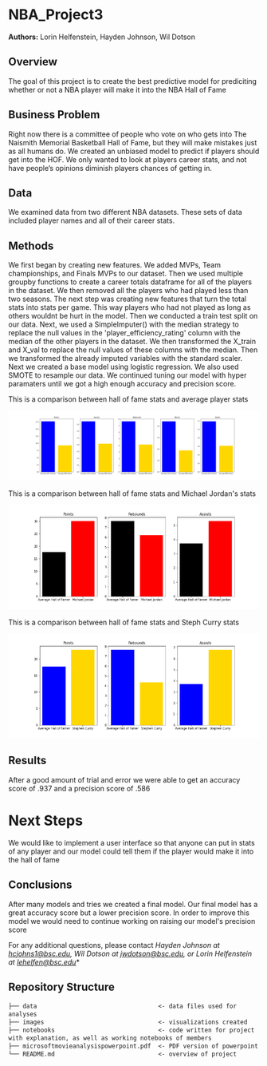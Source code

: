 # NBA_Project3


**Authors:** Lorin Helfenstein, Hayden Johnson, Wil Dotson

## Overview
The goal of this project is to create the best predictive model for prediciting whether or not a NBA player will make it into the NBA Hall of Fame

## Business Problem
Right now there is a committee of people who vote on who gets into The Naismith Memorial Basketball Hall of Fame, but they will make mistakes just as all humans do. We created an unbiased model to predict if players should get into the HOF.
We only wanted to look at players career stats, and not have people’s opinions diminish players chances of getting in.


## Data
We examined data from two different NBA datasets. These sets of data included player names and all of their career stats.

## Methods
We first began by creating new features. We added MVPs, Team championships, and Finals MVPs to our dataset. Then we used multiple groupby functions to create a career totals dataframe for all of the players in the dataset. We then removed all the players who had played less than two seasons. The next step was creating new features that turn the total stats into stats per game. This way players who had not played as long as others wouldnt be hurt in the model. Then we conducted a train test split on our data. Next, we used a SimpleImputer() with the median strategy to replace the null values in the 'player_efficiency_rating' column with the median of the other players in the dataset. We then transformed the X_train and X_val to replace the null values of these columns with the median. Then we transformed the already imputed variables with the standard scaler. Next we created a base model using logistic regression. We also used SMOTE to resample our data. We continued tuning our model with hyper paramaters until we got a high enough accuracy and precision score.

This is a comparison between hall of fame stats and average player stats

![graph1](images/hall_of_fame_vs_average.png)



This is a comparison between hall of fame stats and Michael Jordan's stats

![graph2](images/jordan.png)

This is a comparison between hall of fame stats and Steph Curry stats

![graph3](images/steph.png)





## Results
After a good amount of trial and error we were able to get an accuracy score of .937 and a precision score of .586

# Next Steps
We would like to implement a user interface so that anyone can put in stats of any player and our model could tell them if the player would make it into the hall of fame

## Conclusions
After many models and tries we created a final model. Our final model has a great accuracy score but a lower precision score. In order to improve this model we would need to continue working on raising our model's precision score 



For any additional questions, please contact *Hayden Johnson at hcjohns1@bsc.edu, Wil Dotson at jwdotson@bsc.edu, or Lorin Helfenstein at lehelfen@bsc.edu**

## Repository Structure

```
├── data                                  <- data files used for analyses
├── images                                <- visualizations created
├── notebooks                             <- code written for project with explanation, as well as working notebooks of members
├── microsoftmovieanalysispowerpoint.pdf  <- PDF version of powerpoint
└── README.md                             <- overview of project
```
